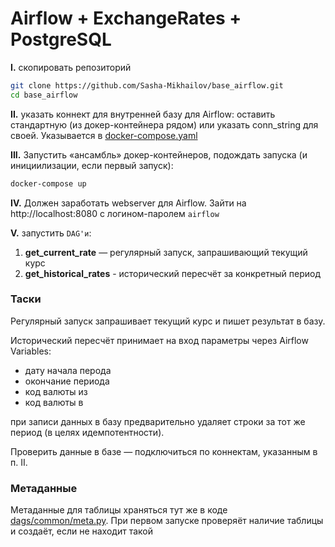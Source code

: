 # Airflow + ExchangeRates + PostgreSQL
**I.** скопировать репозиторий 
```bash
git clone https://github.com/Sasha-Mikhailov/base_airflow.git
cd base_airflow
```

**II.** указать коннект для внутренней базу для Airflow: оставить стандартную (из докер-контейнера рядом) или указать conn_string для своей. 
Указывается в [docker-compose.yaml](https://github.com/Sasha-Mikhailov/base_airflow/blob/d479f34a2d2a80d656eba56df667d00714c2684b/docker-compose.yaml#L52-L53) 

**III.** Запустить «ансамбль» докер-контейнеров, подождать запуска (и инициилизации, если первый запуск):
```bash
docker-compose up
```

**IV.** Должен заработать webserver для Airflow. Зайти на http://localhost:8080 с логином-паролем `airflow`

**V.** запустить `DAG'и`:
1. **get_current_rate** — регулярный запуск, запрашивающий текущий курс
2. **get_historical_rates** - исторический пересчёт за конкретный период


### Таски
Регулярный запуск запрашивает текущий курс и пишет результат в базу.

Исторический пересчёт принимает на вход параметры через Airflow Variables:
- дату начала перода
- окончание периода
- код валюты из
- код валюты в

при записи данных в базу предварительно удаляет строки за тот же период (в целях идемпотентности).

Проверить данные в базе — подключиться по коннектам, указанным в п. II.


### Метаданные 
Метаданные для таблицы храняться тут же в коде [dags/common/meta.py](dags/common/meta.py). При первом запуске проверяёт наличие таблицы и создаёт, если не находит такой